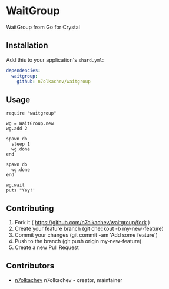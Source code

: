 # WaitGroup

WaitGroup from Go for Crystal

## Installation

Add this to your application's `shard.yml`:

```yaml
dependencies:
  waitgroup:
    github: n7olkachev/waitgroup
```

## Usage

```crystal
require "waitgroup"

wg = WaitGroup.new
wg.add 2

spawn do
  sleep 1
  wg.done
end

spawn do
  wg.done
end

wg.wait
puts "Yay!'

```

## Contributing

1. Fork it ( https://github.com/n7olkachev/waitgroup/fork )
2. Create your feature branch (git checkout -b my-new-feature)
3. Commit your changes (git commit -am 'Add some feature')
4. Push to the branch (git push origin my-new-feature)
5. Create a new Pull Request

## Contributors

- [n7olkachev](https://github.com/n7olkachev) n7olkachev - creator, maintainer
